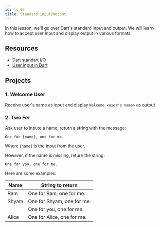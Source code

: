 ```yaml
---
id: ls_03
title: Standard Input/Output
---
```


In this lesson, we'll go over Dart's standard input and output. We will learn how to accept user input and display output in various formats.

## Resources

- [Dart standart I/O](https://www.geeksforgeeks.org/dart-standard-input-output/)
- [User input in Dart](https://dart-tutorial.com/introduction-and-basics/user-input-in-dart/)

## Projects

### 1. Welcome User

Receive user's name as input and display `Welcome <user's name>` as output

### 2. Two Fer

Ask user to inpute a name, return a string with the message:

```
One for {name}, one for me.
```

Where `{name}` is the input from the user.

However, if the name is missing, return the string:

```
One for you, one for me.
```

Here are some examples:


| Name |	String to return |
--|--|
|Ram	| One for Ram, one for me.
| Shyam	| One for Shyam, one for me.
| | One for you, one for me.
| Alice	| One for Alice, one for me.
